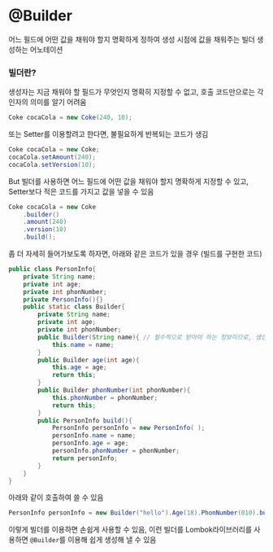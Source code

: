 # @Builder

어느 필드에 어떤 값을 채워야 할지 명확하게 정하여 생성 시점에 값을 채워주는 빌더 생성하는 어노테이션

### 빌더란?

생성자는 지금 채워야 할 필드가 무엇인지 명확히 지정할 수 없고, 호출 코드만으로는 각 인자의 의미를 알기 어려움

```java
Coke cocaCola = new Coke(240, 10);
```

또는 Setter를 이용할려고 한다면, 불필요하게 반복되는 코드가 생김

```java
Coke cocaCola = new Coke;
cocaCola.setAmount(240);
cocaCola.setVersion(10);
```

But 빌더를 사용하면 어느 필드에 어떤 값을 채워야 할지 명확하게 지정할 수 있고, Setter보다 적은 코드를 가지고 값을 넣을 수 있음

```java
Coke cocaCola = new Coke
    .builder()
    .amount(240)
    .version(10)
    .build();
```

좀 더 자세히 들어가보도록 하자면, 아래와 같은 코드가 있을 경우 (빌드를 구현한 코드)

```java
public class PersonInfo{
  	private String name;
  	private int age;
  	private int phonNumber;
  	private PersonInfo(){}
 	public static class Builder{
    	private String name;
    	private int age;
    	private int phonNumber;
   		public Builder(String name){ // 필수적으로 받아야 하는 정보이므로, 생성자로 받도록 함
      		this.name = name;
    	}
   		public Builder age(int age){
 			this.age = age;
 			return this;
   		}
   		public Builder phonNumber(int phonNumber){
			this.phonNumber = phonNumber;
 			return this;
   		}
   		public PersonInfo build(){
   			PersonInfo personInfo = new PersonInfo( );
   			personInfo.name = name;
   			personInfo.age = age;
   			personInfo.phonNumber = phonNumber;
   			return personInfo;
 		}
   	}
}
```

아래와 같이 호출하여 쓸 수 있음

```java
PersonInfo personInfo = new Builder("hello").Age(18).PhonNumber(010).build( );
```

이렇게 빌더를 이용하면 손쉽게 사용할 수 있음, 이런 빌더를 Lombok라이브러리를 사용하면 `@Builder`를 이용해 쉽게 생성해 낼 수 있음